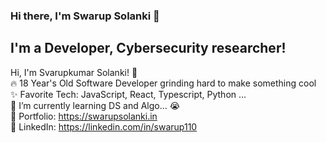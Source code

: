 ### Hi there, I'm Swarup Solanki 👋

## I'm a Developer, Cybersecurity researcher!

Hi, I'm Svarupkumar Solanki! 👋 <br>
    🔥 18 Year's Old Software Developer grinding hard to make something cool  <br>
    :sparkles: Favorite Tech: JavaScript, React, Typescript, Python ... <br>
    :notebook: I’m currently learning DS and Algo... 😭  <br>
    :art: Portfolio: https://swarupsolanki.in <br>
    :briefcase: LinkedIn: https://linkedin.com/in/swarup110 <br>
  </samp>
</p>
